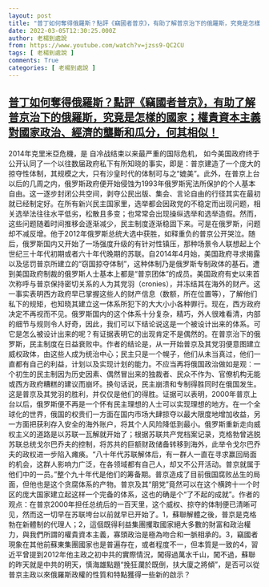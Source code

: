 ```yaml
---
layout: post
title: "普丁如何奪得俄羅斯？點評《竊國者普京》，有助了解普京治下的俄羅斯，究竟是怎樣的國家；權貴資本主義對國家政治、經濟的壟斷和瓜分，何其相似！"
date: 2022-03-05T12:30:25.000Z
author: 老楊到處說
from: https://www.youtube.com/watch?v=jzss9-QC2CU
tags: [ 老楊到處說 ]
comments: True
categories: [ 老楊到處說 ]
---
```

<!--1646483425000-->
[普丁如何奪得俄羅斯？點評《竊國者普京》，有助了解普京治下的俄羅斯，究竟是怎樣的國家；權貴資本主義對國家政治、經濟的壟斷和瓜分，何其相似！](https://www.youtube.com/watch?v=jzss9-QC2CU)
------

<div>
2014年克里米亞危機，是 自冷战结束以来最严重的国际危机， 如今美国政府终于公开认同了一个以往数届政府私下有所知晓的事实，即是：普京建造了一个庞大的掠夺性体制，其规模之大，只有沙皇时代的体制可与之“媲美”。此外，在普京上台以后的几周之内，俄罗斯政府便开始侵蚀为1993年俄罗斯宪法所保护的个人基本自由。这一逐步封闭公共空间，剥夺公民出版、集会、言论自由的行径其实在最初就已经制定好。在所有新兴民主国家里，选举都会因政党的不稳定而出现问题，相关选举法往往水平低劣，松散且多变；也常常会出现操纵选举和选举造假。然而，这些问题随着时间推移会逐渐减少，民主制度逐渐稳固下来。可是在俄罗斯，问题却不减反增。他于2012年俄罗斯总统大选中获胜，如释重负的普京公开哭泣。随后，俄罗斯国内又开始了一场强度升级的有针对性镇压，那种场景令人联想起上个世纪三十年代初期或者六十年代晚期的苏联。自2014年4月始，美国政府寻求揭露以及惩罚普京所建立的“窃国掠夺体制”，这种体制乃是俄罗斯专制政体的基石。遭到美国政府制裁的俄罗斯人士基本上都是“普京团体”的成员。美国政府有史以来首次称呼与普京保持密切关系的人为其党羽（cronies），并冻结其在海外的财产。这一事实表明西方政府早已掌握这些人的财产信息（数额，所在位置等），了解他们私下的规矩，也知晓其建立这一体系所犯下的大大小小各种罪行。现在，西方政府决定不再视而不见。俄罗斯国内的这个体系十分复杂，精巧，外人很难看清，内部的细节与规则令人好奇，因此，我们可以下结论说这是一个被设计出来的体系。可它是怎么被设计出来的呢？有证据表明它的出现肯定不是偶然的。在普京治下的俄罗斯，民主制度在日益衰败中。作者的结论是，从一开始普京及其党羽便意图建立威权政体，由这些人成为统治中心；民主只是一个幌子，他们从未当真过，他们一直都有自己的利益，计划以及实现计划的能力。不应当再将俄国政治做如是观：一个初生的民主制因为历史因素、偶然冒出来的独裁者、民众不作为、官僚机构无能或西方政府糟糕的建议而崩坏。换句话说，民主崩溃和专制得胜同时在俄国发生。这是普京及其党羽的胜利，并仅仅是他们的得胜。证据可以表明，2000年普京上台以后，俄罗斯便不再是一个怀有民主理想的人士可以实现理想的地方。在一个全球化的世界，俄国的权贵们一方面在国内市场大肆掠夺以最大限度地增加收益，另一方面把获利存入安全的海外账户，将其个人风险降低到最小。俄罗斯重新走向威权主义的道路是以苏联一瓦解就开始了；根据苏联共产党档案记录，克格勃曾逃脱苏联总统戈尔巴乔夫的控制，将苏共的巨额财政储备转移到海外，此举令戈尔巴乔夫的政权进一步陷入瘫痪。“八十年代苏联解体后，有一群人一直在寻求赢回局面的机会，这群人影响力广泛，在各领域都有自己人，却又不公开活动。普京就属于他们中的一员。”整个九十年代是他们的筹备期。普京造成了目前俄国腐败丛生的局面，但他也是这个贪腐体系的产物。普京及其“朋党”竟然可以在这个横跨十一个时区的庞大国家建立起这样一个完备的体系，这也的确是个“了不起的成就”。作者的观点：在普京2000年担任总统后的一百天里，这个威权、掠夺的体制便已清晰可见，然而这一切早在苏联垮台以前就早已开始了。1，蘇聯解體之後，普京是克格勃在新體制的代理人；2，這個既得利益集團攫取國家絕大多數的財富和政治權力，與我們所謂的權貴資本主義，寡頭政治是極為吻合和一脈相承的。3，竊國者現象在其他前蘇東集團國家也是普遍存在，或者程度不一，但本質是一致的4，習近平曾提到2012年他主政之初中共的實際情況，闖得過萬水千山，闖不過，蘇聯的昨天就是中共的明天，慎海雄點題“挽狂瀾於既倒，扶大廈之將傾”，是否可以從普京主政以來俄羅斯政權的性質和特點獲得一些新的啟示？
</div>

